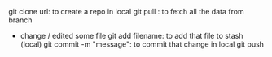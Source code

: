 git clone url: to create a repo in local
git pull : to fetch all the data from branch
* change / edited some file
git add filename: to add that file to stash (local)
git commit -m "message": to commit that change in local
git push

